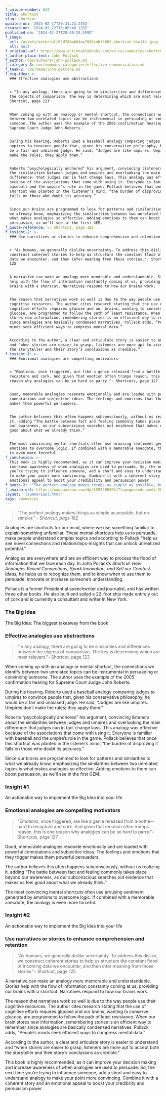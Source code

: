 ```yaml
---
f_unique-number: 624
title: Shortcut
slug: shortcut
updated-on: '2024-02-27T20:31:23.245Z'
created-on: '2024-02-22T16:06:40.128Z'
published-on: '2024-02-27T20:40:29.559Z'
f_image:
  url: /assets/external/65d780a604ee7820ceb34002_shortcut-94x144.jpeg
  alt: null
f_original-url: https://www.actionablebooks.com/en-ca/summaries/shortcut/
f_author-plain-text: John Pollack
f_author: cms/authors/john-pollack.md
f_category-3: cms/summary-categories/effective-communication.md
f_team-2: cms/team/john-petrone.md
f_big-idea: >-
  ### Effective analogies use abstractions


  > "In any analogy, there are going to be similarities and differences between
  the objects of comparison. The key is determining which are most relevant."-
  Shortcut, page 123


  When coming up with an analogy or mental shortcut, the connections we identify
  between two unrelated topics can be instrumental in persuading or convincing
  someone. The author uses the example of the 2005 confirmation hearing for
  Supreme Court Judge John Roberts.


  During his hearing, Roberts used a baseball analogy comparing judges to
  umpires to convince people that, given his conservative philosophy, he would
  be a fair and unbiased judge. He said, “Judges are like umpires. Umpires don’t
  make the rules; they apply them.”


  Roberts “psychologically anchored” his argument, convincing listeners about
  the similarities between judges and umpires and overlooking the main
  difference: that judges can in fact change laws. This analogy was effective
  because of the associations that come with using it. Everyone is familiar with
  baseball and the umpire’s role in the game. Pollack believes that once this
  shortcut was planted in the listener’s mind, “the burden of disproving it
  falls on those who doubt its accuracy.”


  Since our brains are programmed to look for patterns and similarities to what
  we already know, emphasizing the similarities between two unrelated topics is
  what makes analogies so effective. Adding emotions to them can boost
  persuasion, as we’ll see in the first GEM.
f_quote-reference: \- Shortcut, page 182
f_insight-2: >-
  ### Use narratives or stories to enhance comprehension and retention


  > "As humans, we generally dislike uncertainty. To address this dislike, we
  construct coherent stories to help us structure the constant flood of incoming
  data we encounter, and then infer meaning from those stories."- Shortcut, page
  125


  A narrative can make an analogy more memorable and understandable. Stories
  help with the flow of information constantly coming at us, providing our
  brains with a shortcut. Narratives respond to how our brains work.


  The reason that narratives work so well is due to the way people use their
  cognitive resources. The author cites research stating that the use of
  cognitive efforts requires glucose and our brains, wanting to conserve
  glucose, are programmed to follow the path of least resistance. When our brain
  stores new information, remembering stories is an efficient way to remember
  since analogies are basically condensed narratives. Pollack adds, “People’s
  minds seek efficient ways to compress mental data.”


  According to the author, a clear and articulate story is easier to understand
  and “when stories are easier to grasp, listeners are more apt to accept both
  the storyteller and their story’s conclusions as credible.”
f_insight-1: >-
  ### Emotional analogies are compelling motivators


  > "Emotions, once triggered, are like a genie released from a bottle--hard to
  recapture and cork. And given that emotion often trumps reason, this is one
  reason why analogies can be so hard to parry."- Shortcuts, page 127


  Good, memorable analogies resonate emotionally and are loaded with powerful
  connotations and subjective ideas. The feelings and emotions that they trigger
  makes them powerful persuaders.


  The author believes this often happens subconsciously, without us realizing
  it, adding “The battle between fact and feeling commonly takes place beyond
  our awareness, as our subconscious searches out evidence that makes us feel
  good about what we already think.”


  The most convincing mental shortcuts often use arousing sentiment generated by
  emotions to overcome logic. If combined with a memorable anecdote, the analogy
  is even more forceful.
f_conclusion: >-
  This book is highly recommended, as it can improve your decision making and
  increase awareness of when analogies are used to persuade. So, the next time
  you’re trying to influence someone, add a short and easy to understand analogy
  to make your point more convincing. Combine it with a coherent story and an
  emotional appeal to boost your credibility and persuasion power.
f_quote-2: '"The perfect analogy makes things as simple as possible, but no simpler."'
f_amazon-url: https://www.amazon.com/dp/1592408494/?tag=gooseducmedi-20
layout: '[summaries].html'
tags: summaries
---
```


> "The perfect analogy makes things as simple as possible, but no simpler." _\- Shortcut, page 182_

Analogies are shortcuts for our mind, where we use something familiar to explain something unfamiliar. These mental shortcuts help us to persuade, make people understand complex topics and according to Pollack “help us see novel connections and relationships-insights that can unlock unrealized potential.”

Analogies are everywhere and are an efficient way to process the flood of information that we face each day. In John Pollack’s _Shortcut: How Analogies Reveal Connections, Spark Innovation, and Sell our Greatest Ideas,_ he helps us to recognize them, and to know when to use them to persuade, innovate or increase someone’s understanding.

Pollack is a former Presidential speechwriter and journalist, and has written three other books. He also built and sailed a 22-foot ship made entirely out of cork and is currently a consultant and writer in New York.

### The Big Idea

The Big Idea: The biggest takeaway from the book

### Effective analogies use abstractions

> "In any analogy, there are going to be similarities and differences between the objects of comparison. The key is determining which are most relevant."- Shortcut, page 123

When coming up with an analogy or mental shortcut, the connections we identify between two unrelated topics can be instrumental in persuading or convincing someone. The author uses the example of the 2005 confirmation hearing for Supreme Court Judge John Roberts.

During his hearing, Roberts used a baseball analogy comparing judges to umpires to convince people that, given his conservative philosophy, he would be a fair and unbiased judge. He said, “Judges are like umpires. Umpires don’t make the rules; they apply them.”

Roberts “psychologically anchored” his argument, convincing listeners about the similarities between judges and umpires and overlooking the main difference: that judges can in fact change laws. This analogy was effective because of the associations that come with using it. Everyone is familiar with baseball and the umpire’s role in the game. Pollack believes that once this shortcut was planted in the listener’s mind, “the burden of disproving it falls on those who doubt its accuracy.”

Since our brains are programmed to look for patterns and similarities to what we already know, emphasizing the similarities between two unrelated topics is what makes analogies so effective. Adding emotions to them can boost persuasion, as we’ll see in the first GEM.

### Insight #1

An actionable way to implement the Big Idea into your life

### Emotional analogies are compelling motivators

> "Emotions, once triggered, are like a genie released from a bottle--hard to recapture and cork. And given that emotion often trumps reason, this is one reason why analogies can be so hard to parry."- Shortcuts, page 127

Good, memorable analogies resonate emotionally and are loaded with powerful connotations and subjective ideas. The feelings and emotions that they trigger makes them powerful persuaders.

The author believes this often happens subconsciously, without us realizing it, adding “The battle between fact and feeling commonly takes place beyond our awareness, as our subconscious searches out evidence that makes us feel good about what we already think.”

The most convincing mental shortcuts often use arousing sentiment generated by emotions to overcome logic. If combined with a memorable anecdote, the analogy is even more forceful.

### Insight #2

An actionable way to implement the Big Idea into your life

### Use narratives or stories to enhance comprehension and retention

> "As humans, we generally dislike uncertainty. To address this dislike, we construct coherent stories to help us structure the constant flood of incoming data we encounter, and then infer meaning from those stories."- Shortcut, page 125

A narrative can make an analogy more memorable and understandable. Stories help with the flow of information constantly coming at us, providing our brains with a shortcut. Narratives respond to how our brains work.

The reason that narratives work so well is due to the way people use their cognitive resources. The author cites research stating that the use of cognitive efforts requires glucose and our brains, wanting to conserve glucose, are programmed to follow the path of least resistance. When our brain stores new information, remembering stories is an efficient way to remember since analogies are basically condensed narratives. Pollack adds, “People’s minds seek efficient ways to compress mental data.”

According to the author, a clear and articulate story is easier to understand and “when stories are easier to grasp, listeners are more apt to accept both the storyteller and their story’s conclusions as credible.”

This book is highly recommended, as it can improve your decision making and increase awareness of when analogies are used to persuade. So, the next time you’re trying to influence someone, add a short and easy to understand analogy to make your point more convincing. Combine it with a coherent story and an emotional appeal to boost your credibility and persuasion power.
